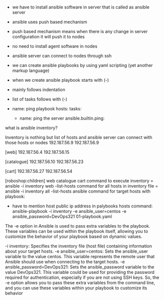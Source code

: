 - we have to install ansible software in server that is called as ansible server
- ansible uses push based mechanism
- push based mechanism means when there is any change in server configuration it will push it to nodes
- no need to install agent software in nodes
- ansible server can connect to nodes through ssh
- we can create ansible playbooks by using yaml scripting (yet another markup language)
- when we create ansible playbook starts with (-)
- mainly follows indentation 
- list of tasks follows with (-)

- name: ping playbook
  hosts:
  tasks: 
  - name: ping the server
    ansible.builtin.ping:

what is ansible inventory?

Inventory is nothing but list of hosts and ansible server can connect with those hosts or nodes
192.187.56.9
192.187.56.9

[web] 
192.187.56.4
192.187.56.15

[catalogue]
192.187.56.10
192.187.56.23

[cart]
192.187.56.27
192.187.56.54

[roboshop:children]
web
catalogue
cart
command to execute inventory = ansible -i inventory web -list-hosts
command for all hosts in inventory file = ansible -i inventory all -list-hosts
ansible command for target hosts with playbook:
- have to mention host public ip address in palybooks hosts 
command: ansible-playbook -i inventory -e ansible_user=centos -e ansible_password=DevOps321 01-playbook.yaml

The -e option in Ansible is used to pass extra variables to the playbook. These variables can be used within the playbook itself, allowing you to customize the behavior of your playbook based on dynamic values.

-i inventory: Specifies the inventory file (host file) containing information about your target hosts.
-e ansible_user=centos: Sets the ansible_user variable to the value centos. This variable represents the remote user that Ansible should use when connecting to the target hosts.
-e ansible_password=DevOps321: Sets the ansible_password variable to the value DevOps321. This variable could be used for providing the password required for authentication, especially if you are not using SSH keys.
So, the -e option allows you to pass these extra variables from the command line, and you can use these variables within your playbook to customize its behavior